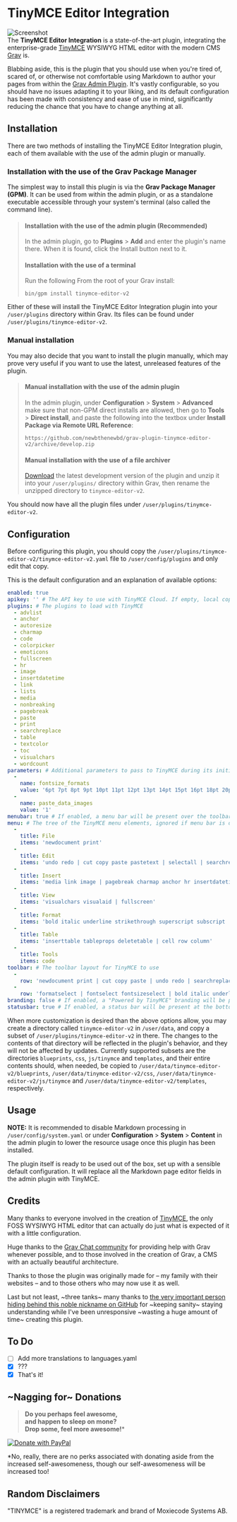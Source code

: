 # TinyMCE Editor Integration
![Screenshot](assets/tinymce-editor-v2.png)  
The **TinyMCE Editor Integration** is a state-of-the-art plugin, integrating the enterprise-grade [TinyMCE](https://www.tinymce.com/) WYSIWYG HTML editor with the modern CMS [Grav](https://getgrav.org/) is.

Blabbing aside, this is the plugin that you should use when you're tired of, scared of, or otherwise not comfortable using Markdown to author your pages from within the [Grav Admin Plugin](https://github.com/getgrav/grav-plugin-admin). It's vastly configurable, so you should have no issues adapting it to your liking, and its default configuration has been made with consistency and ease of use in mind, significantly reducing the chance that you have to change anything at all.
## Installation
There are two methods of installing the TinyMCE Editor Integration plugin, each of them available with the use of the admin plugin or manually.
### Installation with the use of the Grav Package Manager
The simplest way to install this plugin is via the **Grav Package Manager (GPM)**. It can be used from within the admin plugin, or as a standalone executable accessible through your system's terminal (also called the command line).
>#### Installation with the use of the admin plugin (Recommended)
>In the admin plugin, go to **Plugins** > **Add** and enter the plugin's name there. When it is found, click the Install button next to it.
>#### Installation with the use of a terminal
>Run the following From the root of your Grav install:
>```
>bin/gpm install tinymce-editor-v2
>```

Either of these will install the TinyMCE Editor Integration plugin into your `/user/plugins` directory within Grav. Its files can be found under `/user/plugins/tinymce-editor-v2`.
### Manual installation
You may also decide that you want to install the plugin manually, which may prove very useful if you want to use the latest, unreleased features of the plugin.
>#### Manual installation with the use of the admin plugin
>In the admin plugin, under **Configuration** > **System** > **Advanced** make sure that non-GPM direct installs are allowed, then go to **Tools** > **Direct install**, and paste the following into the textbox under **Install Package via Remote URL Reference**:
>```
>https://github.com/newbthenewbd/grav-plugin-tinymce-editor-v2/archive/develop.zip
>```
>#### Manual installation with the use of a file archiver
>[Download](https://github.com/newbthenewbd/grav-plugin-tinymce-editor-v2/archive/develop.zip) the latest development version of the plugin and unzip it into your `/user/plugins/` directory within Grav, then rename the unzipped directory to `tinymce-editor-v2`.

You should now have all the plugin files under `/user/plugins/tinymce-editor-v2`.
## Configuration

Before configuring this plugin, you should copy the `/user/plugins/tinymce-editor-v2/tinymce-editor-v2.yaml` file to `/user/config/plugins` and only edit that copy.

This is the default configuration and an explanation of available options:
```yaml
enabled: true
apikey: '' # The API key to use with TinyMCE Cloud. If empty, local copy of TinyMCE will be used
plugins: # The plugins to load with TinyMCE
  - advlist
  - anchor
  - autoresize
  - charmap
  - code
  - colorpicker
  - emoticons
  - fullscreen
  - hr
  - image
  - insertdatetime
  - link
  - lists
  - media
  - nonbreaking
  - pagebreak
  - paste
  - print
  - searchreplace
  - table
  - textcolor
  - toc
  - visualchars
  - wordcount
parameters: # Additional parameters to pass to TinyMCE during its initialization
  -
    name: fontsize_formats
    value: '6pt 7pt 8pt 9pt 10pt 11pt 12pt 13pt 14pt 15pt 16pt 18pt 20pt 22pt 24pt 26pt 28pt 32pt 36pt 40pt 44pt 48pt 54pt 60pt 66pt 72pt 80pt 88pt 96pt'
  -
    name: paste_data_images
    value: '1'
menubar: true # If enabled, a menu bar will be present over the toolbar
menu: # The tree of the TinyMCE menu elements, ignored if menu bar is disabled
  -
    title: File
    items: 'newdocument print'
  -
    title: Edit
    items: 'undo redo | cut copy paste pastetext | selectall | searchreplace'
  -
    title: Insert
    items: 'media link image | pagebreak charmap anchor hr insertdatetime nonbreaking toc'
  -
    title: View
    items: 'visualchars visualaid | fullscreen'
  -
    title: Format
    items: 'bold italic underline strikethrough superscript subscript | formats | removeformat'
  -
    title: Table
    items: 'inserttable tableprops deletetable | cell row column'
  -
    title: Tools
    items: code
toolbar: # The toolbar layout for TinyMCE to use
  -
    row: 'newdocument print | cut copy paste | undo redo | searchreplace visualchars | table image media emoticons toc | insertdatetime pagebreak charmap | link unlink anchor | blockquote nonbreaking hr | code'
  -
    row: 'formatselect | fontselect fontsizeselect | bold italic underline strikethrough | alignleft aligncenter alignright alignjustify | indent outdent | forecolor backcolor | bullist numlist | superscript subscript | removeformat | fullscreen'
branding: false # If enabled, a "Powered by TinyMCE" branding will be present at the bottom of the editor
statusbar: true # If enabled, a status bar will be present at the bottom of the editor
```
When more customization is desired than the above options allow, you may create a directory called `tinymce-editor-v2` in `/user/data`, and copy a subset of `/user/plugins/tinymce-editor-v2` in there. The changes to the contents of that directory will be reflected in the plugin's behavior, and they will not be affected by updates. Currently supported subsets are the directories `blueprints`, `css`, `js/tinymce` and `templates`, and their entire contents should, when needed, be copied to `/user/data/tinymce-editor-v2/blueprints`, `/user/data/tinymce-editor-v2/css`, `/user/data/tinymce-editor-v2/js/tinymce` and `/user/data/tinymce-editor-v2/templates`, respectively.
## Usage
**NOTE:** It is recommended to disable Markdown processing in `/user/config/system.yaml` or under **Configuration** > **System** > **Content** in the admin plugin to lower the resource usage once this plugin has been installed.

The plugin itself is ready to be used out of the box, set up with a sensible default configuration. It will replace all the Markdown page editor fields in the admin plugin with TinyMCE.
## Credits
Many thanks to everyone involved in the creation of [TinyMCE](https://github.com/tinymce/tinymce), the only FOSS WYSIWYG HTML editor that can actually do just what is expected of it with a little configuration.

Huge thanks to the [Grav Chat community](https://getgrav.org/discord) for providing help with Grav whenever possible, and to those involved in the creation of Grav, a CMS with an actually beautiful architecture.

Thanks to those the plugin was originally made for – my family with their websites – and to those others who may now use it as well.

Last but not least, ~three tanks~ many thanks to [the very important person hiding behind this noble nickname on GitHub](https://github.com/Buttpants) for ~keeping sanity~ staying understanding while I've been unresponsive ~wasting a huge amount of time~ creating this plugin.
## To Do
- [ ] Add more translations to languages.yaml
- [x] ???
- [x] That's it!

## ~Nagging for~ Donations
> **Do you perhaps feel awesome,  
> and happen to sleep on mone?  
> Drop some, feel more awesome!**\*

[![Donate with PayPal](https://www.paypalobjects.com/en_US/i/btn/btn_donateCC_LG.gif)](https://www.paypal.com/cgi-bin/webscr?cmd=_donations&business=sendmoney%40go2%2epl&lc=US&item_name=Donate%20to%20the%20GitHub%20user%20newbthenewbd&currency_code=USD&bn=PP%2dDonationsBF%3abtn_donateCC_LG%2egif%3aNonHosted)

*No, really, there are no perks associated with donating aside from the increased self-awesomeness, though our self-awesomeness will be increased too!
## Random Disclaimers
"TINYMCE" is a registered trademark and brand of Moxiecode Systems AB.
